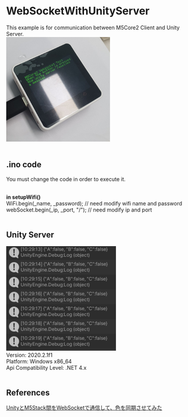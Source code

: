 <h1>WebSocketWithUnityServer</h1>
This example is for communication between M5Core2 Client and Unity Server.</br>
<img src="m5Core2Client.PNG" alt="m5Core2ClientImg" height="280"></br>
</br>

<h2>.ino code</h2>
You must change the code in order to execute it.</br></br>

<strong>in setupWifi()</strong></br>
WiFi.begin(_name, _password); // need modify wifi name and password</br>
webSocket.begin(_ip, _port, "/"); // need modify ip and port</br>
</br>
<h2>Unity Server</h2>
<img src="unityServer.PNG" alt="UnityServerImg" height="280"></br>
Version: 2020.2.1f1</br>
Platform: Windows x86_64</br>
Api Compatibility Level: .NET 4.x</br>
</br>
<h2>References</h2>
<a href="https://note.com/katsushun89/n/nbd3201ed7536">UnityとM5Stack間をWebSocketで通信して、色を同期させてみた
</a>